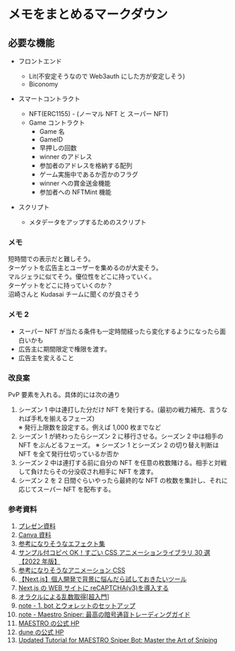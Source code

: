 # メモをまとめるマークダウン

## 必要な機能

- フロントエンド

  - Lit(不安定そうなので Web3auth にした方が安定しそう)
  - Biconomy

- スマートコントラクト

  - NFT(ERC1155) - (ノーマル NFT と スーパー NFT)
  - Game コントラクト
    - Game 名
    - GameID
    - 早押しの回数
    - winner のアドレス
    - 参加者のアドレスを格納する配列
    - ゲーム実施中であるか否かのフラグ
    - winner への賞金送金機能
    - 参加者への NFTMint 機能

- スクリプト
  - メタデータをアップするためのスクリプト

### メモ

短時間での表示だと難しそう。  
ターゲットを広告主とユーザーを集めるのが大変そう。  
マルジェラに似てそう。優位性をどこに持っていく。  
ターゲットをどこに持っていくのか？  
沼崎さんと Kudasai チームに聞くのが良さそう

### メモ 2

- スーパー NFT が当たる条件も一定時間経ったら変化するようになったら面白いかも
- 広告主に期間限定で権限を渡す。
- 広告主を変えること

### 改良案

PvP 要素を入れる。具体的には次の通り

1. シーズン 1 中は連打した分だけ NFT を発行する。(最初の戦力補充、言うなれば手札を揃えるフェーズ)  
   ※ 発行上限数を設定する。例えば 1,000 枚までなど
2. シーズン 1 が終わったらシーズン 2 に移行させる。シーズン 2 中は相手の NFT をぶんどるフェーズ。
   ※ シーズン 1 とシーズン 2 の切り替え判断は NFT を全て発行仕切っているか否か
3. シーズン 2 中は連打する前に自分の NFT を任意の枚数賭ける。相手と対戦して負けたらその分没収され相手に NFT を渡す。
4. シーズン 2 を 2 日間ぐらいやったら最終的な NFT の枚数を集計し、それに応じてスーパー NFT を配布する。

### 参考資料

1. [プレゼン資料](https://docs.google.com/presentation/d/1Lgr0_aH9DENWWBIPr9TsNFT4-mXaUWQ04ITi_onRJBQ/edit#slide=id.p)
2. [Canva 資料](https://www.canva.com/design/DAFypSIRgJM/HLmWVcJrgiJkWTQ1jXQpBQ/edit?utm_content=DAFypSIRgJM&utm_campaign=designshare&utm_medium=link2&utm_source=sharebutton)
3. [参考になりそうなエフェクト集](https://photoshopvip.net/90427/2)
4. [サンプル付コピペ OK！すごい CSS アニメーションライブラリ 30 選【2022 年版】](https://photoshopvip.net/133747)
5. [参考になりそうなアニメーション CSS](https://deshinon.com/2019/03/04/pop-midashi-title-css/)
6. [【Next.js】個人開発で背景に悩んだら試しておきたいツール](https://zenn.dev/masa5714/articles/1d4796b096223f)
7. [Next.js の WEB サイトに reCAPTCHA(v3)を導入する](https://zenn.dev/angelecho/articles/daeb265bb3bf4b)
8. [オラクルによる乱数取得[超入門]](https://zenn.dev/noplan_inc/articles/a80ec34ae49bc3)
9. [note - 1. bot とウォレットのセットアップ](https://note.com/gouyoku_taro/n/n20dbc10fcf39)
10. [note - Maestro Sniper: 最高の暗号通貨トレーディングガイド](https://note.com/gouyoku_taro/n/n9817de9d1989)
11. [MAESTRO の公式 HP](https://www.maestrobots.com/)
12. [dune の公式 HP](https://dune.com/home)
13. [Updated Tutorial for MAESTRO Sniper Bot: Master the Art of Sniping](https://eightify.app/summary/technology-and-gaming/updated-tutorial-for-maestro-sniper-bot-master-the-art-of-sniping)
